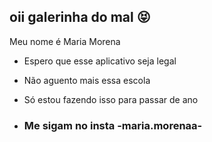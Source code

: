 ## oii galerinha do mal 😝

Meu nome é Maria Morena  

- Espero que esse aplicativo seja legal
- Não aguento mais essa escola
- Só estou fazendo isso para passar de ano

- ### Me sigam no insta -maria.morenaa-

